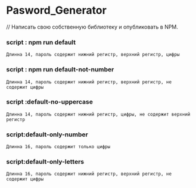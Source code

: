 # Pasword_Generator

// Написать свою собственную библиотеку и опубликовать в NPM.

### script : npm run default  
    Длинна 14, пароль содержит нижний регистр, верхний регистр, цифры 
### script : npm run default-not-number
    Длинна 14, пароль содержит нижний регистр, верхний регистр, не содержит цифры
### script :default-no-uppercase 
    Длинна 14, пароль содержит нижний регистр, цифры, не содержит верхний регистр
### script:default-only-number 
    Длинна 16, пароль содержит только цифры
### script:default-only-letters 
    Длинна 16, пароль содержит нижний регистр, верхний регистр, не содержит цифры